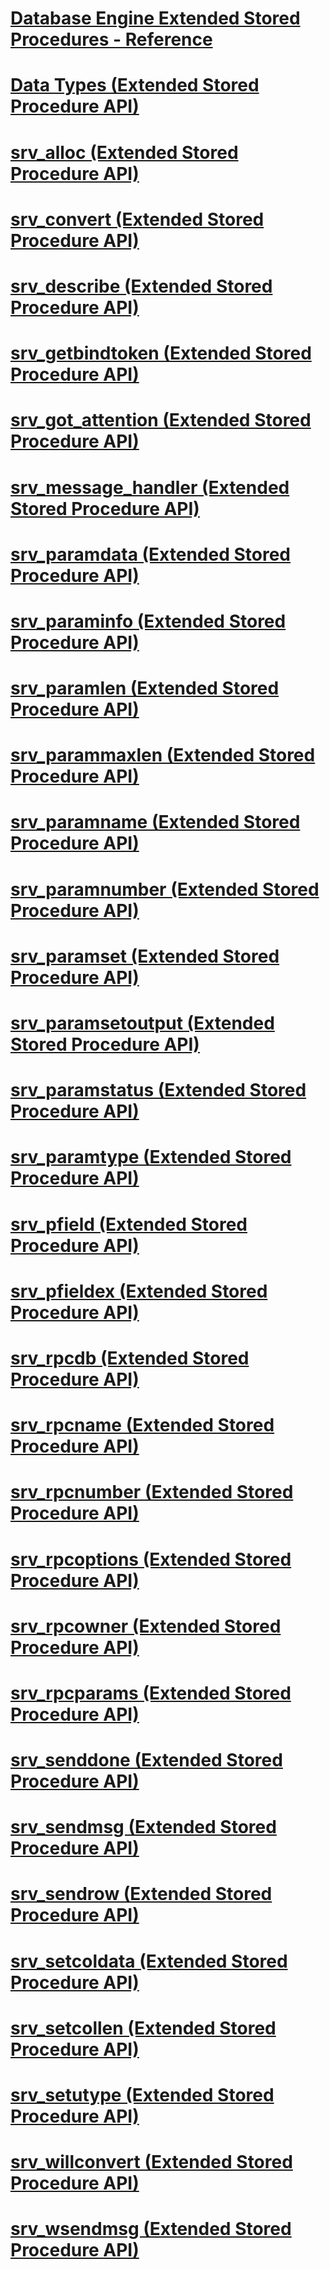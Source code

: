 # [Database Engine Extended Stored Procedures - Reference](database-engine-extended-stored-procedures-reference.md)
# [Data Types (Extended Stored Procedure API)](data-types-extended-stored-procedure-api.md)
# [srv_alloc (Extended Stored Procedure API)](srv-alloc-extended-stored-procedure-api.md)
# [srv_convert (Extended Stored Procedure API)](srv-convert-extended-stored-procedure-api.md)
# [srv_describe (Extended Stored Procedure API)](srv-describe-extended-stored-procedure-api.md)
# [srv_getbindtoken (Extended Stored Procedure API)](srv-getbindtoken-extended-stored-procedure-api.md)
# [srv_got_attention (Extended Stored Procedure API)](srv-got-attention-extended-stored-procedure-api.md)
# [srv_message_handler (Extended Stored Procedure API)](srv-message-handler-extended-stored-procedure-api.md)
# [srv_paramdata (Extended Stored Procedure API)](srv-paramdata-extended-stored-procedure-api.md)
# [srv_paraminfo (Extended Stored Procedure API)](srv-paraminfo-extended-stored-procedure-api.md)
# [srv_paramlen (Extended Stored Procedure API)](srv-paramlen-extended-stored-procedure-api.md)
# [srv_parammaxlen (Extended Stored Procedure API)](srv-parammaxlen-extended-stored-procedure-api.md)
# [srv_paramname (Extended Stored Procedure API)](srv-paramname-extended-stored-procedure-api.md)
# [srv_paramnumber (Extended Stored Procedure API)](srv-paramnumber-extended-stored-procedure-api.md)
# [srv_paramset (Extended Stored Procedure API)](srv-paramset-extended-stored-procedure-api.md)
# [srv_paramsetoutput (Extended Stored Procedure API)](srv-paramsetoutput-extended-stored-procedure-api.md)
# [srv_paramstatus (Extended Stored Procedure API)](srv-paramstatus-extended-stored-procedure-api.md)
# [srv_paramtype (Extended Stored Procedure API)](srv-paramtype-extended-stored-procedure-api.md)
# [srv_pfield (Extended Stored Procedure API)](srv-pfield-extended-stored-procedure-api.md)
# [srv_pfieldex (Extended Stored Procedure API)](srv-pfieldex-extended-stored-procedure-api.md)
# [srv_rpcdb (Extended Stored Procedure API)](srv-rpcdb-extended-stored-procedure-api.md)
# [srv_rpcname (Extended Stored Procedure API)](srv-rpcname-extended-stored-procedure-api.md)
# [srv_rpcnumber (Extended Stored Procedure API)](srv-rpcnumber-extended-stored-procedure-api.md)
# [srv_rpcoptions (Extended Stored Procedure API)](srv-rpcoptions-extended-stored-procedure-api.md)
# [srv_rpcowner (Extended Stored Procedure API)](srv-rpcowner-extended-stored-procedure-api.md)
# [srv_rpcparams (Extended Stored Procedure API)](srv-rpcparams-extended-stored-procedure-api.md)
# [srv_senddone (Extended Stored Procedure API)](srv-senddone-extended-stored-procedure-api.md)
# [srv_sendmsg (Extended Stored Procedure API)](srv-sendmsg-extended-stored-procedure-api.md)
# [srv_sendrow (Extended Stored Procedure API)](srv-sendrow-extended-stored-procedure-api.md)
# [srv_setcoldata (Extended Stored Procedure API)](srv-setcoldata-extended-stored-procedure-api.md)
# [srv_setcollen (Extended Stored Procedure API)](srv-setcollen-extended-stored-procedure-api.md)
# [srv_setutype (Extended Stored Procedure API)](srv-setutype-extended-stored-procedure-api.md)
# [srv_willconvert (Extended Stored Procedure API)](srv-willconvert-extended-stored-procedure-api.md)
# [srv_wsendmsg (Extended Stored Procedure API)](srv-wsendmsg-extended-stored-procedure-api.md)
